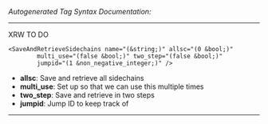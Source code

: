 _Autogenerated Tag Syntax Documentation:_

---
XRW TO DO

```
<SaveAndRetrieveSidechains name="(&string;)" allsc="(0 &bool;)"
        multi_use="(false &bool;)" two_step="(false &bool;)"
        jumpid="(1 &non_negative_integer;)" />
```

-   **allsc**: Save and retrieve all sidechains
-   **multi_use**: Set up so that we can use this multiple times
-   **two_step**: Save and retrieve in two steps
-   **jumpid**: Jump ID to keep track of

---

